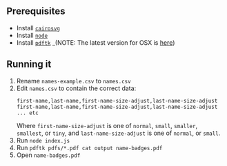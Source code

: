 ## Prerequisites

- Install [`cairosvg`](https://cairosvg.org)
- Install [`node`](https://node.org)
- Install [`pdftk`](https://www.pdflabs.com/tools/pdftk-server/) _(NOTE: The
  latest version for OSX is [here](https://www.pdflabs.com/tools/pdftk-the-pdf-toolkit/pdftk_server-2.02-mac_osx-10.11-setup.pkg))

## Running it

1. Rename `names-example.csv` to `names.csv`
1. Edit `names.csv` to contain the correct data:
    ```
    first-name,last-name,first-name-size-adjust,last-name-size-adjust
    first-name,last-name,first-name-size-adjust,last-name-size-adjust
    ... etc
    ```
    Where `first-name-size-adjust` is one of `normal`, `small`, `smaller`,
    `smallest`, or `tiny`, and `last-name-size-adjust` is one of `normal`, or
    `small`.
2. Run `node index.js`
3. Run `pdftk pdfs/*.pdf cat output name-badges.pdf`
4. Open `name-badges.pdf`
